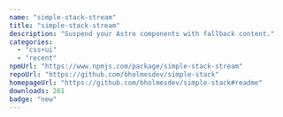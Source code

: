 ```yaml
---
name: "simple-stack-stream"
title: "simple-stack-stream"
description: "Suspend your Astro components with fallback content."
categories:
  - "css+ui"
  - "recent"
npmUrl: "https://www.npmjs.com/package/simple-stack-stream"
repoUrl: "https://github.com/bholmesdev/simple-stack"
homepageUrl: "https://github.com/bholmesdev/simple-stack#readme"
downloads: 261
badge: "new"
---
```

